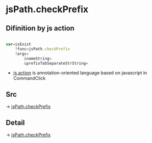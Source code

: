 # jsPath.checkPrefix

## Difinition by js action

```js.js

var=isExist
	?func=jsPath.checkPrefix
	?args=
		&nameString=
		&prefixTabSeparateStrString=
```

- [js action]() is annotation-oriented language based on javascript in CommandClick

## Src

-> [jsPath.checkPrefix](https://github.com/puutaro/CommandClick/blob/master/app/src/main/java/com/puutaro/commandclick/fragment_lib/terminal_fragment/js_interface/JsPath.kt#L50)

## Detail

-> [jsPath.checkPrefix](https://github.com/puutaro/CommandClick/blob/master/md/developer/js_interface/details/JsPath/checkPrefix.md)
